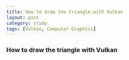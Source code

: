 ```yaml
---
title: How to draw the triangle with Vulkan
layout: post
category: study
tags: [Vulkan, Computer Graphics]
---
```


### How to draw the triangle with Vulkan

